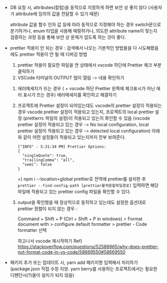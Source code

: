 - DB 요청 시,
  attributes(칼럼)을 동적으로 지정하게 하면
  보안 상 좋지 않다 (사용자가 attribute에 임의의 값을 전달할 수 있기 때문)

  attribute 값을 함수 인자 값 등에 따라 동적으로 지정해야 하는 경우
  switch문으로 분기하거나, enum 타입을 사용해 매핑하거나,
  의도한 attribute name이 맞는지 검증하는 과정 등을 통해
  보안 상 문제가 없도록 하는 것이 좋다.

- prettier 적용이 안 되는 경우 :
  검색해서 나오는 기본적인 방법들을 다 시도해봤음에도
  prettier 적용이 안 될 때 디버깅 방법

  1. prettier 적용이 필요한 파일을 연 상태에서 vscode 하단에 Prettier 체크 부분 클릭하기
  2. VSCode 터미널의 OUTPUT 탭이 열림 -> 내용 확인하기

  1)  에러메세지가 뜨는 경우 ( + vscode 하단 Prettier 왼쪽에 체크표시가 아닌 에러 표시가 뜨는 경우)
      에러메세지를 확인하고 해결하기
  2)  프로젝트에 Prettier 설정이 되어있는데도 vscode의 prettier 설정이 적용되는 경우
      vscode prettier 설정이 적용되고 있는지,
      프로젝트의 local prettier 설정 (prettierrc 파일의 설정)이 적용되고 있는지 확인할 수 있음
      (vscode prettier 설정이 적용되고 있는 경우 -> No local configuration, local prettier 설정이 적용되고 있는 경우 -> detected local configuration)
      아래와 같이 어떤 설정들이 적용되고 있는지까지 전부 보여준다.

      ```
      ["INFO" - 5:31:34 PM] Prettier Options:
      {
        "singleQuote": true,
        "trailingComma": "all",
        "semi": false
      }
      ```

      +) npm i --location=global prettier로 전역에 prettier를 설치한 후
      `prettier --find-config-path [prettier를적용할파일경로]` 입력하면
      해당 파일에 적용되고 있는 prettier config 파일을 확인할 수 있다.

  3)  output을 확인했을 때 정상적으로 동작하고 있는데도
      설정한 옵션대로 prettier 정렬이 되지 않는 경우 :

      Command + Shift + P (Ctrl + Shift + P in windows) > Format document with > configure default formatter > prettier - Code formatter 선택

      하고나서 vscode 재시작하기
      Ref) https://stackoverflow.com/questions/52586965/why-does-prettier-not-format-code-in-vs-code/58669550#58669550

- 패키지 추가 또는 업데이트 시, yarn add 패키지명 입력해서 처리하기 (package.json 직접 수정 지양. yarn berry를 사용하는 프로젝트에서는 필요한 디펜던시(?)들이 설치가 되지 않음)
